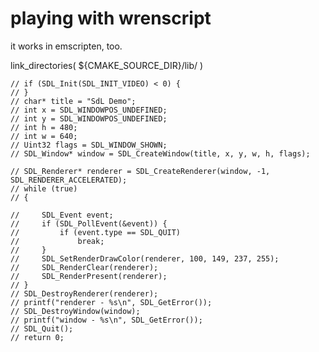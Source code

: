 # playing with wrenscript

it works in emscripten, too.




link_directories( ${CMAKE_SOURCE_DIR}/lib/ )

    // if (SDL_Init(SDL_INIT_VIDEO) < 0) {
    // }
    // char* title = "SdL Demo";
    // int x = SDL_WINDOWPOS_UNDEFINED;
    // int y = SDL_WINDOWPOS_UNDEFINED;
    // int h = 480;
    // int w = 640;
    // Uint32 flags = SDL_WINDOW_SHOWN;
    // SDL_Window* window = SDL_CreateWindow(title, x, y, w, h, flags);

    // SDL_Renderer* renderer = SDL_CreateRenderer(window, -1, SDL_RENDERER_ACCELERATED);
    // while (true)
    // {
        
    //     SDL_Event event;
    //     if (SDL_PollEvent(&event)) {
    //         if (event.type == SDL_QUIT)
    //             break;
    //     }
    //     SDL_SetRenderDrawColor(renderer, 100, 149, 237, 255);
    //     SDL_RenderClear(renderer);
    //     SDL_RenderPresent(renderer);
    // }
    // SDL_DestroyRenderer(renderer);
    // printf("renderer - %s\n", SDL_GetError());
    // SDL_DestroyWindow(window);
    // printf("window - %s\n", SDL_GetError());
    // SDL_Quit();
    // return 0;

